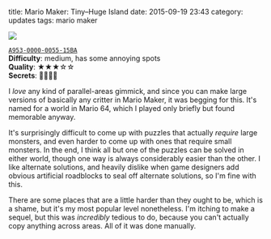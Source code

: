 title: Mario Maker: Tiny–Huge Island
date: 2015-09-19 23:43
category: updates
tags: mario maker

<div class="prose-full-illustration">
<img src="/dev/media/mario-maker/tiny-huge-island.jpg">
</div>

[`A953-0000-0055-15BA`](https://supermariomakerbookmark.nintendo.net/courses/A953-0000-0055-15BA)  
**Difficulty**: medium, has some annoying spots  
**Quality**: ★★★☆☆  
**Secrets**: 🍄🍄🍄🍄

I _love_ any kind of parallel-areas gimmick, and since you can make large versions of basically any critter in Mario Maker, it was begging for this.  It's named for a world in Mario 64, which I played only briefly but found memorable anyway.

It's surprisingly difficult to come up with puzzles that actually _require_ large monsters, and even harder to come up with ones that require small monsters.  In the end, I think all but one of the puzzles can be solved in either world, though one way is always considerably easier than the other.  I like alternate solutions, and heavily dislike when game designers add obvious artificial roadblocks to seal off alternate solutions, so I'm fine with this.

There are some places that are a little harder than they ought to be, which is a shame, but it's my most popular level nonetheless.  I'm itching to make a sequel, but this was _incredibly_ tedious to do, because you can't actually copy anything across areas.  All of it was done manually.
